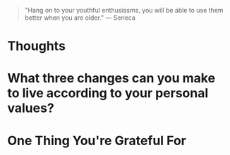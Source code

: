 
> \"Hang on to your youthful enthusiasms, you will be able to use them better when you are older.\" — Seneca

# Thoughts

# What three changes can you make to live according to your personal values?

# One Thing You're Grateful For

